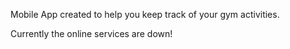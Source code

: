 Mobile App created to help you keep track of your gym activities.

Currently the online services are down!

